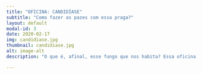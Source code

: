 ```yaml
---
title: "OFICINA: CANDIDÍASE"
subtitle: "Como fazer as pazes com essa praga?"
layout: default
modal-id: 3
date: 2020-02-17
img: candidiase.jpg
thumbnail: candidiase.jpg
alt: image-alt
description: "O que é, afinal, esse fungo que nos habita? Essa oficina propõe que fiquemos íntimas da candida, esse bichinho tão conhecido pelo nosso corpo. Nela aprenderemos como identificá-la, refletiremos sobre como nossos comportamentos e hábitos de vida influenciam nosso organismo e aprenderemos tratamentos naturais eficazes para combater a candidíase, entendendo suas manifestações e seus processos de cura. Abordando também a candidíase crônica e como diferenciar esse fungo de outras infecções vaginais."

---
```


